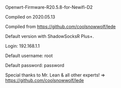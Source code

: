 Openwrt-Firmware-R20.5.8-for-Newifi-D2

Compiled on 2020.05.13

Compiled from https://github.com/coolsnowwolf/lede

Default version with ShadowSocksR Plus+.

Login: 192.168.1.1

Default username: root

Default password: password

Special thanks to Mr. Lean & all other experts! => https://github.com/coolsnowwolf/lede
